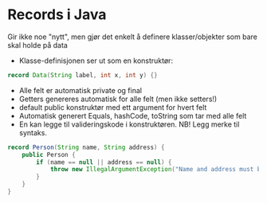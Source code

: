 # Records i Java
Gir ikke noe "nytt", men gjør det enkelt å definere klasser/objekter som bare skal holde på data​
- Klasse-definisjonen ser ut som en konstruktør:
```java
record Data(String label, int x, int y) {}
```

- Alle felt er automatisk private og final​
- Getters genereres automatisk for alle felt​ (men ikke setters!)
- default public konstruktør med ett argument for hvert felt​
- Automatisk generert Equals, hashCode, toString som tar med alle felt 
- En kan legge til valideringskode i konstruktøren. NB! Legg merke til syntaks.

```java
record Person(String name, String address) {
    public Person {
        if (name == null || address == null) {
            throw new IllegalArgumentException("Name and address must be non-null");
        }
    }   
}
```
